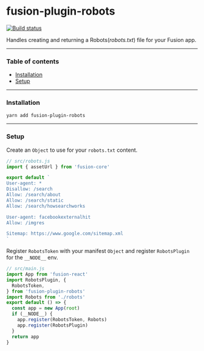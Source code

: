 # fusion-plugin-robots

[![Build status](https://badge.buildkite.com/7a82192275779f6a8ba81f7d4a1b0d294256838faa1dfdf080.svg?branch=master)](https://buildkite.com/uberopensource/fusionjs)

Handles creating and returning a Robots(_robots.txt_) file for your Fusion app.

---

### Table of contents

* [Installation](#installation)
* [Setup](#setup)

---

### Installation

```sh
yarn add fusion-plugin-robots
```

---

### Setup
Create an `Object` to use for your `robots.txt` content.
```js
// src/robots.js
import { assetUrl } from 'fusion-core'

export default `
User-agent: *
Disallow: /search
Allow: /search/about
Allow: /search/static
Allow: /search/howsearchworks

User-agent: facebookexternalhit
Allow: /imgres

Sitemap: https://www.google.com/sitemap.xml
`
```
Register `RobotsToken` with your manifest `Object` and register `RobotsPlugin` for the `__NODE__` env.
```js
// src/main.js
import App from 'fusion-react'
import RobotsPlugin, {
  RobotsToken,
} from 'fusion-plugin-robots'
import Robots from './robots'
export default () => {
  const app = new App(root)
  if (__NODE__) {
    app.register(RobotsToken, Robots)
    app.register(RobotsPlugin)
  }
  return app
}
```

